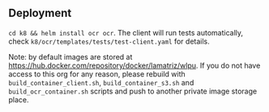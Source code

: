 ## Deployment
`cd k8 && helm install ocr ocr`. The client will run tests automatically, check `k8/ocr/templates/tests/test-client.yaml` for details.

Note: by default images are stored at https://hub.docker.com/repository/docker/lamatriz/wlpu. If you do not have access to this org for any reason, please rebuild with `build_container_client.sh`, `build_container_s3.sh` and `build_ocr_container.sh` scripts and push to another private image storage place.